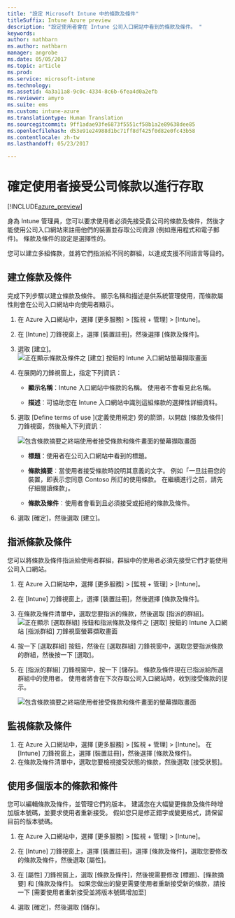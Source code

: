 ```yaml
---
title: "設定 Microsoft Intune 中的條款及條件"
titleSuffix: Intune Azure preview
description: "設定使用者會在 Intune 公司入口網站中看到的條款及條件。 "
keywords: 
author: nathbarn
ms.author: nathbarn
manager: angrobe
ms.date: 05/05/2017
ms.topic: article
ms.prod: 
ms.service: microsoft-intune
ms.technology: 
ms.assetid: 4a3a11a8-9c0c-4334-8c6b-6fea4d0a2efb
ms.reviewer: amyro
ms.suite: ems
ms.custom: intune-azure
ms.translationtype: Human Translation
ms.sourcegitcommit: 9ff1adae93fe6873f5551cf58b1a2e89638dee85
ms.openlocfilehash: d53e91e24988d1bc71ff8df425f0d82e0fc43b58
ms.contentlocale: zh-tw
ms.lasthandoff: 05/23/2017

---
```


# <a name="ensure-users-accept-company-terms-for-access"></a>確定使用者接受公司條款以進行存取

[!INCLUDE[azure_preview](./includes/azure_preview.md)]

身為 Intune 管理員，您可以要求使用者必須先接受貴公司的條款及條件，然後才能使用公司入口網站來註冊他們的裝置並存取公司資源 (例如應用程式和電子郵件)。 條款及條件的設定是選擇性的。

您可以建立多組條款，並將它們指派給不同的群組，以達成支援不同語言等目的。

## <a name="create-terms-and-conditions"></a>建立條款及條件
完成下列步驟以建立條款及條件。 顯示名稱和描述是供系統管理使用，而條款屬性則會在公司入口網站中向使用者顯示。

1. 在 Azure 入口網站中，選擇 [更多服務] > [監視 + 管理] > [Intune]。

2. 在 [Intune] 刀鋒視窗上，選擇 [裝置註冊]，然後選擇 [條款及條件]。

3. 選取 [建立]。
![正在顯示條款及條件之 [建立] 按鈕的 Intune 入口網站螢幕擷取畫面](media/terms-create-terms.png)

4. 在展開的刀鋒視窗上，指定下列資訊：

   - **顯示名稱**：Intune 入口網站中條款的名稱。 使用者不會看見此名稱。

   - **描述**︰可協助您在 Intune 入口網站中識別這組條款的選擇性詳細資料。

5. 選取 [Define terms of use ]\(定義使用規定) 旁的箭頭，以開啟 [條款及條件] 刀鋒視窗，然後輸入下列資訊︰

   ![包含條款摘要之終端使用者接受條款和條件畫面的螢幕擷取畫面](./media/terms-summary-create.png)

   - **標題**：使用者在公司入口網站中看到的標題。

   - **條款摘要**︰當使用者接受條款時說明其意義的文字。 例如「一旦註冊您的裝置，即表示您同意 Contoso 所訂的使用條款。 在繼續進行之前，請先仔細閱讀條款」。

   - **條款及條件**︰使用者會看到且必須接受或拒絕的條款及條件。

6. 選取 [確定]，然後選取 [建立]。

## <a name="assign-terms-and-conditions"></a>指派條款及條件

您可以將條款及條件指派給使用者群組，群組中的使用者必須先接受它們才能使用公司入口網站。

1. 在 Azure 入口網站中，選擇 [更多服務] > [監視 + 管理] > [Intune]。

2. 在 [Intune] 刀鋒視窗上，選擇 [裝置註冊]，然後選擇 [條款及條件]。

3. 在條款及條件清單中，選取您要指派的條款，然後選取 [指派的群組]。
![正在顯示 [選取群組] 按鈕和指派條款及條件之 [選取] 按鈕的 Intune 入口網站 [指派群組] 刀鋒視窗螢幕擷取畫面](media/terms-assign-groups.png)

4. 按一下 [選取群組] 按鈕，然後在 [選取群組] 刀鋒視窗中，選取您要指派條款的群組，然後按一下 [選取]。

5. 在 [指派的群組] 刀鋒視窗中，按一下 [儲存]。  條款及條件現在已指派給所選群組中的使用者。 使用者將會在下次存取公司入口網站時，收到接受條款的提示。

   ![包含條款摘要之終端使用者接受條款和條件畫面的螢幕擷取畫面](./media/terms-summary-accept.png)

## <a name="monitor-a-terms-and-conditions"></a>監視條款及條件

1. 在 Azure 入口網站中，選擇 [更多服務] > [監視 + 管理] > [Intune]。 在 [Intune] 刀鋒視窗上，選擇 [裝置註冊]，然後選擇 [條款及條件]。
2. 在條款及條件清單中，選取您要檢視接受狀態的條款，然後選取 [接受狀態]。

## <a name="work-with-multiple-versions-of-terms-and-conditions"></a>使用多個版本的條款和條件
您可以編輯條款及條件，並管理它們的版本。 建議您在大幅變更條款及條件時增加版本號碼，並要求使用者重新接受。 假如您只是修正錯字或變更格式，請保留目前的版本號碼。

1. 在 Azure 入口網站中，選擇 [更多服務] > [監視 + 管理] > [Intune]。

2. 在 [Intune] 刀鋒視窗上，選擇 [裝置註冊]，選擇 [條款及條件]，選取您要修改的條款及條件，然後選取 [屬性]。

4. 在 [屬性] 刀鋒視窗上，選取 [條款及條件]，然後視需要修改 [標題]、[條款摘要] 和 [條款及條件]。 如果您做出的變更需要使用者重新接受新的條款，請按一下 [需要使用者重新接受並將版本號碼增加至]

4.  選取 [確定]，然後選取 [儲存]。

